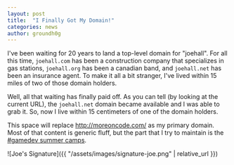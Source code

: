 ```yaml
---
layout: post
title:  "I Finally Got My Domain!"
categories: news
author: groundh0g
---
```


I've been waiting for 20 years to land a top-level domain for "joehall". For all this time, `joehall.com` has been a construction company that specializes in gas stations, `joehall.org` has been a canadian band, and `joehall.net` has been an insurance agent. To make it all a bit stranger, I've lived within 15 miles of two of those domain holders.

Well, all that waiting has finally paid off. As you can tell (by looking at the current URL), the `joehall.net` domain became available and I was able to grab it. So, now I live within 15 centimeters of one of the domain holders.

This space will replace <http://moreoncode.com/> as my primary domain. Most of that content is generic fluff, but the part that I try to maintain is the [#gamedev summer camps](http://moreoncode.com/camps/).

![Joe's Signature]({{ "/assets/images/signature-joe.png" | relative_url }})